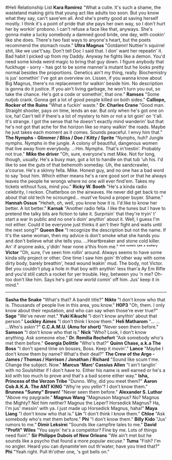 #Heli Relationship List
**Kara Ramirez**
"What a cutie. It's such a shame, the wasteland making girls that young act like adults too soon. But you know what they say, can't save'em all. And she's pretty good at saving herself mostly. I think it's a point of pride that she pays her own way, so I don't hurt her by workin' probono. I can't refuse a face like that, anyways. She's gonna make a lucky somebody a damned good bride, one day, with cookin' like she does. There's two fast ways to anyone's heart, but the poets recommend the stomach route."
**Ultra Magnus**
"Gotdamn! Nuttier'n squirrel shit, like we use't'say. Don't tell Doc I said that. I don' want her repeatin' it. Bad habit I picked up from my Daddy. Anyway he fights like a demon. You'd need some kinda weird magic to bring that guy down. I figure anybody that fuckhuge - sorry - has got to be some manner'a mutant but he looks pretty normal besides the proportions. Genetics ain't my thing, really. Biochemistry is jus' somethin' I've got an overview on. Lissen, if you wanna know about Big Magnus, there's no replacement for walkin' beside him. No description is gonna do it justice. If you ain't living garbage, he won't turn you out, so take the chance. He's got a code or somethin', that one."
**Ramses**
"Some nutjob crank. Gonna get a lot of good people killed on both sides."
**Calliope, Rocker of the Ruins**
"What a fuckin' waste."
**Dr. Charles Crane**
"Good man. Straight shooter, pays on time, lends an ear. But only when he's got one on ice, ha! Can't tell if there's a lot of mystery to him or not a lot goin' on 't'all. It's strange. I got the sense that he doesn't exactly mind wanderin' but that he's not got that ache for the horizon like so many walkin' the roads. Maybe he just takes each moment as it comes. Sounds peaceful. I envy him that."
**The Nymphs - Glimmer / Bliss / Doe / Kitty / Sprite**
"Nymphs, huh? Jungle nymphs. Nymphs in the jungle. A colony of beautiful, dangerous women that live away from everybody. ...Hm. Nymphs. That's in'trestin'. Probably not true."
**Mike the driver**
"Oh, sure, everyone's met Mike. Not for long, though, usually. He's a busy man, got a lot to handle on that tub 'uh his. I'd like to see the guts of that behemoth someday. Uh, the sandcrawler, a'course. He's a skinny fella. Mike. Honest guy, and no one has a bad word to say 'bout him. Which either means he's a rare good sort or that he always leaves the people he wrongs where no one will ever find'em. Takes my tickets without fuss, mind you."
**Ricky W. Booth**
"He's a kinda radio celebrity, I reckon. Chatterbox on the airwaves. He never did get back to me about that old tech he scrounged... must've found a proper buyer. Shame."
**Hannah Ossus**
"Heheh, oh, well, you know how it is. I'd like to know her better. A lot better."
**Karnak**
"Another radio fella. I like the tunes but I have to pretend the talky bits are fiction to take it. Surprisin' that they're tryin' t' start a war in public and no one's doin' anythin' about it. Well, I guess I'm not either. Could it be everyone just thinks it ain't their fight and waits until the next song?"
**Queen Bee**
"I recognize the description but not the name. If it's the same woman, then my advice is don't smoke what she hands you and don't believe what she tells you. ...Heartbreaker and stone cold killer. An' if anyone asks, y'didn' hear none a'this from me." ˢʰᵉ ᵗᵃˢᵗᵉˢ ˡᶦᵏᵉ ᵃ ᵇᵃᵗᵗᵉʳʸ
**Victor**
"Oh, sure, I've seen him rollin' around. Always seems to have some kinda silly project or other. One time I saw him goin' th'other way with some dirty body, barely breathin', head wound leakin' mud. The body, not Victor. Bet you couldn't plug a hole in that boy with anythin' less than'a Ay Em Rifle and you'd still catch a rocket for yer trouble. Hey, between you 'n me? Oh-too don't like him. Says he's got *new world* comin' off him. Jus' keep it in mind."
_____

**Sasha the Snake**
"What's that? A bandit title?"
**Nikto**
"I don't know who that is. Thousands of people live in this area, you know."
**H0P3**
"Oh, them. I only know about their reputation, and who can say when those're ever true?"
**Sage**
"We've never met."
**Yuki Kikuchi**
"I don't know anythin' about that person."
**Lockley Aimes**
"I don't think I know them."
**Heli Matharom**
"... ... ...Who's askin'?"
**C.C.A.M.U. (Amu for short)**
"Never seen them before."
**Samson**
"I don't know who that is."
**Nick**
"Who? Look, I don't know anything. Ask someone else."
**Dr. Remilia Rochefort**
"Ask somebody who's met them before."
**Georgia Dolittle**
"Who's that?"
**Quinn Chase, a.k.a The Boss**
"I don't spend time on bosses, Boss. Keep it movin'."
**Lance**
"Maybe I don't know them by name? What's their deal?"
**The Crew of the Argo - James / Thomas / Harrison / Jonathan / Richard**
"Sound like scum t'me. Change the subject. Now."
**Marcus 'Marc' Cassius Allen**
"I ain't tanglin' with no Soulshitter if I don't have to. Either his name is well earned or he's a kid with too much to prove and that's a bad scene either way."
**Isha, Princess of the Verzon Tribe**
"Dunno. Why, did you meet them?"
**Aaron Cob A.K.A. The ANT KING**
"Why're you yellin'? I don't know them."
**Brunnea "Sunny" Brown!**
"Never seen them before."
**Alexander S. Luthor**
"Above my paygrade."
**Magnus Wang**
"Magnuson Magnus? No? Magnus the Mighty? Not him neither? Magnus the Leper? Horsedick Magnus? Ha, I'm jus' messin' with ya. I just made up Horsedick Magnus, haha!"
**Maya Liang**
"I don't know who that is."
**Lin**
"I don't think I know them."
**Chloe**
"Ask somebody who's met them before."
**Phi**
"I don't know them."
**Billy Kido**
"Jus' rumors to me."
**Dimir Leksirei**
"Sounds like campfire tales to me."
**David "Profit" Wiles**
"You sayin' he's a competitor? Fine by me. Lots of things need fixin'."
**Sir Philippe Dubois of New Orleans**
"We ain't met but he sounds like a psycho that found a more popular excuse."
**Tuma**
"Fish? I'm no angler. Heard you can dynamite'em out th'water, have you tried that?"
**Phi**
"Yeah right. Pull th'other one, 's got bells on."
